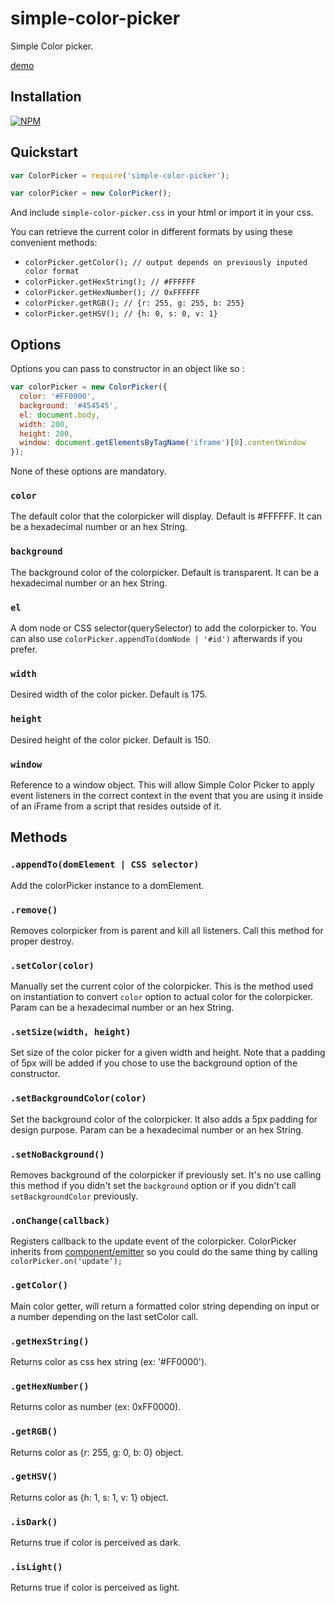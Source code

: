# simple-color-picker

Simple Color picker.

[demo](http://superguigui.github.io/simple-color-picker)

## Installation
[![NPM](https://nodei.co/npm/simple-color-picker.png)](https://nodei.co/npm/simple-color-picker/)

## Quickstart
```javascript
var ColorPicker = require('simple-color-picker');

var colorPicker = new ColorPicker();
```

And include `simple-color-picker.css` in your html or import it in your css.

You can retrieve the current color in different formats by using these convenient methods: 
* `colorPicker.getColor(); // output depends on previously inputed color format`
* `colorPicker.getHexString(); // #FFFFFF`
* `colorPicker.getHexNumber(); // 0xFFFFFF`
* `colorPicker.getRGB(); // {r: 255, g: 255, b: 255}`
* `colorPicker.getHSV(); // {h: 0, s: 0, v: 1}`

## Options
Options you can pass to constructor in an object like so :
```javascript
var colorPicker = new ColorPicker({
  color: '#FF0000',
  background: '#454545',
  el: document.body,
  width: 200,
  height: 200,
  window: document.getElementsByTagName('iframe')[0].contentWindow
});
```

None of these options are mandatory.

### `color`
The default color that the colorpicker will display. Default is #FFFFFF. It can be a hexadecimal number or an hex String.

### `background`
The background color of the colorpicker. Default is transparent. It can be a hexadecimal number or an hex String.

### `el`
A dom node or CSS selector(querySelector) to add the colorpicker to. You can also use `colorPicker.appendTo(domNode | '#id')` afterwards if you prefer.

### `width`
Desired width of the color picker. Default is 175.

### `height`
Desired height of the color picker. Default is 150.

### `window`
Reference to a window object. This will allow Simple Color Picker to apply event listeners in the correct context in the event that you are using it inside of an iFrame from a script that resides outside of it.

## Methods

### `.appendTo(domElement | CSS selector)`
Add the colorPicker instance to a domElement.

### `.remove()`
Removes colorpicker from is parent and kill all listeners. Call this method for proper destroy.

### `.setColor(color)`
Manually set the current color of the colorpicker. This is the method used on instantiation to convert `color` option to actual color for the colorpicker. Param can be a hexadecimal number or an hex String.

### `.setSize(width, height)`
Set size of the color picker for a given width and height. Note that a padding of 5px will be added if you chose to use the background option of the constructor.

### `.setBackgroundColor(color)`
Set the background color of the colorpicker. It also adds a 5px padding for design purpose. Param can be a hexadecimal number or an hex String.

### `.setNoBackground()`
Removes background of the colorpicker if previously set. It's no use calling this method if you didn't set the `background` option or if you didn't call `setBackgroundColor` previously.

### `.onChange(callback)`
Registers callback to the update event of the colorpicker. ColorPicker inherits from [component/emitter](https://github.com/component/emitter) so you could do the same thing by calling `colorPicker.on('update');`

### `.getColor()`
Main color getter, will return a formatted color string depending on input or a number depending on the last setColor call.

### `.getHexString()`
Returns color as css hex string (ex: '#FF0000').

### `.getHexNumber()`
Returns color as number (ex: 0xFF0000).

### `.getRGB()`
Returns color as {r: 255, g: 0, b: 0} object.

### `.getHSV()`
Returns color as {h: 1, s: 1, v: 1} object.

### `.isDark()`
Returns true if color is perceived as dark.

### `.isLight()`
Returns true if color is perceived as light.
